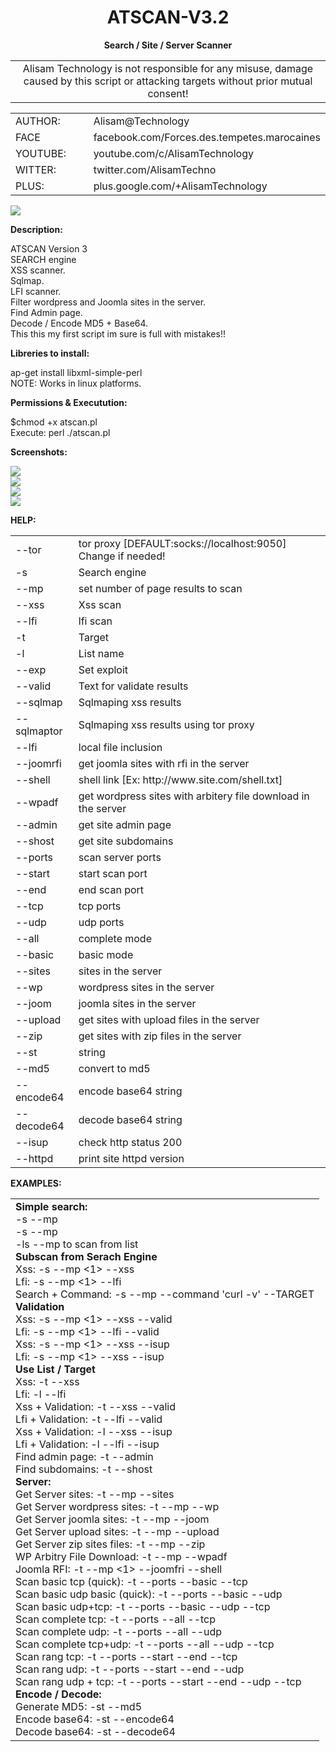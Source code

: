 <h1 align="center">ATSCAN-V3.2</h1>
<p align="center"> <b>Search / Site / Server Scanner </b></p>
<center>
<table border="0" cellpadding="0" cellspacing="2" width="100%px">
  <tr>
    <td align="center">Alisam Technology is not responsible for any misuse, damage caused by this script or attacking targets without prior mutual consent!</td>
  </tr>
</table>
</center>
<table border="0" cellpadding="0" cellspacing="2" width="100%px">
  <tr>
    <td width="30%">AUTHOR:</td><td>Alisam@Technology</td>
  </tr>
  <tr>
    <td width="30%">FACE</td><td>facebook.com/Forces.des.tempetes.marocaines</td>
  </tr>
  <tr>
    <td width="30%">YOUTUBE:</td><td>youtube.com/c/AlisamTechnology</td>
  </tr>
  <tr>
    <td width="30%">WITTER:</td><td>twitter.com/AlisamTechno</td>
  </tr>
  <tr>
    <td width="30%">PLUS:</td><td>plus.google.com/+AlisamTechnology</td>
  </tr>
</table>

<img src="http://i.imgur.com/3uTDVJq.jpg" />
<p> <b>Description: </b></p>
ATSCAN Version 3 <br /> SEARCH engine <br />XSS scanner. <br /> Sqlmap. <br /> LFI scanner.<br /> Filter wordpress and Joomla sites in the server. <br />Find Admin page.<br /> Decode / Encode MD5 + Base64. <br />This this my first script im sure is full with mistakes!! 

<p> <b>Libreries to install: </b></p>
ap-get install libxml-simple-perl <br />
NOTE: Works in linux platforms.

<p> <b>Permissions & Executution: </b></p>
$chmod +x atscan.pl </br>
Execute: perl ./atscan.pl

<p> <b>Screenshots: </b></p>
<img src="http://i.imgur.com/kAHDYnd.jpg" /><br />
<img src="http://i.imgur.com/atgEOXR.jpg" /><br />
<img src="http://i.imgur.com/dgvdZ6O.jpg" /><br />
<img src="http://i.imgur.com/U1TA0iM.jpg" /><br />

<p> <b>HELP: </b></p>
<table cellpadding="0" cellspacing="2" border="0">
  <tr>
    <td width="20%">--tor</td>
    <td>tor proxy [DEFAULT:socks://localhost:9050] Change if needed!</td>
  </tr>
  
  <tr>
    <td width="20%">-s</td>
    <td>Search engine</td>
  </tr>
  
  <tr>
    <td width="20%">--mp</td>
    <td>set number of page results to scan</td>
  </tr>
  
  <tr>
    <td width="20%">--xss</td>
    <td>Xss scan</td>
  </tr>
  
  
  <tr>
    <td width="20%">--lfi</td>
    <td>lfi scan</td>
  </tr>
  
  <tr>
    <td width="20%">-t</td>
    <td>Target</td>
  </tr>
  <tr>
    <td width="20%">-l</td>
    <td>List name</td>
  </tr>
  <tr>
    <td width="20%">--exp</td>
    <td>Set exploit</td>
  </tr>
  <tr>
    <td width="20%">--valid</td>
    <td>Text for validate results</td>
  </tr>
  <tr>
    <td width="20%">--sqlmap</td>
    <td>Sqlmaping xss results</td>
  </tr>
  <tr>
    <td width="20%">--sqlmaptor</td>
    <td>Sqlmaping xss results using tor proxy</td>
  </tr>
  <tr>
    <td width="20%">--lfi</td>
    <td>local file inclusion</td>
  </tr>
  <tr>
    <td width="20%">--joomrfi</td>
    <td>get joomla sites with rfi in the server</td>
  </tr>
  <tr>
    <td width="20%">--shell</td>
    <td>shell link [Ex: http://www.site.com/shell.txt]</td>
  </tr>
  <tr>
    <td width="20%">--wpadf</td>
    <td>get wordpress sites with arbitery file download in the server</td>
  </tr>
  <tr>
    <td width="20%">--admin</td>
    <td>get site admin page</td>
  </tr>
  <tr>
    <td width="20%">--shost</td>
    <td>get site subdomains</td>
  </tr>
  <tr>
    <td width="20%">--ports</td>
    <td>scan server ports</td>
  </tr>
  <tr>
    <td width="20%">--start</td>
    <td>start scan port</td>
  </tr>
  <tr>
    <td width="20%">--end</td>
    <td>end scan port</td>
  </tr>
  <tr>
    <td width="20%">--tcp</td>
    <td>tcp ports</td>
  </tr>
  <tr>
    <td width="20%">--udp</td>
    <td>udp ports</td>
  </tr>
  <tr>
    <td width="20%">--all</td>
    <td>complete mode</td>
  </tr>
  <tr>
    <td width="20%">--basic</td>
    <td>basic mode</td>
  </tr>
  <tr>
    <td width="20%">--sites</td>
    <td>sites in the server</td>
  </tr>
  <tr>
    <td width="20%">--wp</td>
    <td>wordpress sites in the server</td>
  </tr>
  <tr>
    <td width="20%">--joom</td>
    <td>joomla sites in the server</td>
  </tr>
  <tr>
    <td width="20%">--upload</td>
    <td>get sites with upload files in the server</td>
  </tr>
  <tr>
    <td width="20%">--zip</td>
    <td>get sites with zip files in the server</td>
  </tr>
  <tr>
    <td width="20%">--st</td>
    <td>string</td>
  </tr>
  <tr>
    <td width="20%">--md5</td>
    <td>convert to md5</td>
  </tr>
  <tr>
    <td width="20%">--encode64</td>
    <td>encode base64 string</td>
  </tr>
  <tr>
    <td width="20%">--decode64</td>
    <td>decode base64 string</td>
  </tr>
  <tr>
    <td width="20%">--isup</td>
    <td>check http status 200</td>
  </tr>
  <tr>
    <td width="20%">--httpd</td>
    <td>print site httpd version</td>
  </tr>
</table>
<p> <b>EXAMPLES: </b></p>
<table cellpadding="0" cellspacing="2" border="0">
  <tr>
    <td>
    <b>Simple search:</b><BR/>
    -s <dork> --mp <number of page results to scan><BR/>
    -s <dork1,dork2,dork3..> --mp <number of page results to scan><BR/> 
    -ls <dork.txt> --mp <number of page results to scan> to scan from list<BR/>
    <B>Subscan from Serach Engine</B><BR/>
    Xss: -s <dork> --mp <1> --xss<BR/>
    Lfi: -s <dork> --mp <1> --lfi<BR/>
    Search + Command: -s <dork> --mp <value> --command 'curl -v' --TARGET<BR/>
    <b>Validation</b><BR/>
    Xss: -s <dork> --mp <1> --xss --valid <txt><BR/>
    Lfi: -s <dork> --mp <1> --lfi --valid <txt><BR/>
    Xss: -s <dork> --mp <1> --xss --isup<BR/>
    Lfi: -s <dork> --mp <1> --xss --isup<BR/>
    <b>Use List / Target</b><BR/>
    Xss: -t <target> --xss<BR/>
    Lfi: -l <target> --lfi<BR/>
    Xss + Validation: -t <target> --xss --valid <txt><BR/>
    Lfi + Validation: -t <target> --lfi --valid <txt> <BR/>
    Xss + Validation: -l <list.txt> --xss --isup<BR/>
    Lfi + Validation: -l <list.txt> --lfi --isup <BR/>
    Find admin page: -t <target> --admin <BR/>
    Find subdomains: -t <target> --shost <BR/>
    <b>Server:  </b><BR/>
    Get Server sites: -t <ip> --mp <value> --sites <BR/>
    Get Server wordpress sites: -t <ip> --mp <value> --wp  <BR/>
    Get Server joomla sites: -t <ip> --mp <value> --joom  <BR/>
    Get Server upload sites: -t <ip> --mp <value> --upload  <BR/>
    Get Server zip sites files: -t <ip> --mp <value> --zip  <BR/>
    WP Arbitry File Download: -t <ip> --mp <value> --wpadf  <BR/>
    Joomla RFI: -t <ip> --mp <1> --joomfri --shell <shell link> <BR/>
    Scan basic tcp (quick): -t <ip> --ports --basic --tcp <BR/>
    Scan basic udp basic (quick): -t <ip> --ports --basic --udp <BR/>
    Scan basic udp+tcp: -t <ip> --ports --basic --udp --tcp <BR/>
    Scan complete tcp: -t <ip> --ports --all --tcp <BR/>
    Scan complete udp: -t <ip> --ports --all --udp <BR/>
    Scan complete tcp+udp: -t <ip> --ports --all --udp --tcp <BR/>
    Scan rang tcp: -t <ip> --ports --start --end --tcp <BR/>
    Scan rang udp: -t <ip> --ports --start --end --udp <BR/>
    Scan rang udp + tcp: -t <ip> --ports --start <value> --end <value> --udp --tcp <BR/>
    <b>Encode / Decode:  </b><BR/>
    Generate MD5: -st <string> --md5  <BR/>
    Encode base64: -st <string> --encode64  <BR/>
    Decode base64: -st <string> --decode64  <BR/>
    </td>
  </tr>
</table>


